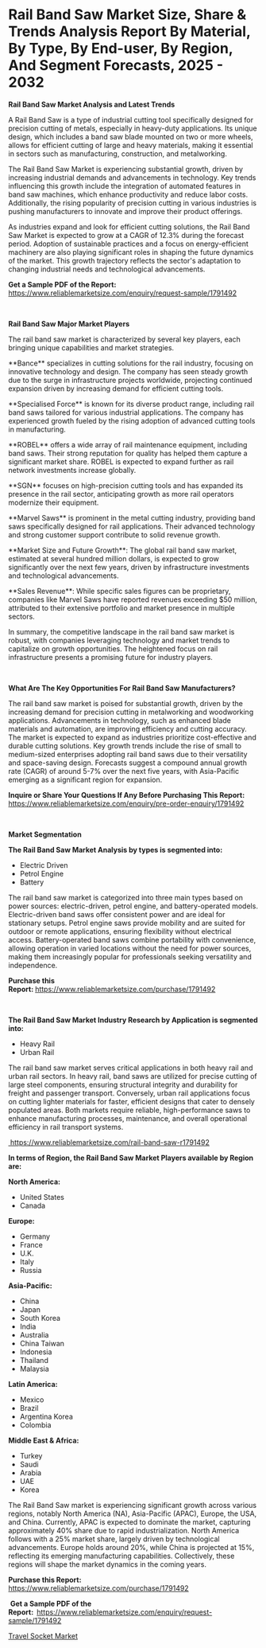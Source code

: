<p><h1>Rail Band Saw Market Size, Share & Trends Analysis Report By Material, By Type, By End-user, By Region, And Segment Forecasts, 2025 - 2032</h1></p><p><strong>Rail Band Saw Market Analysis and Latest Trends</strong></p>
<p><p>A Rail Band Saw is a type of industrial cutting tool specifically designed for precision cutting of metals, especially in heavy-duty applications. Its unique design, which includes a band saw blade mounted on two or more wheels, allows for efficient cutting of large and heavy materials, making it essential in sectors such as manufacturing, construction, and metalworking.</p><p>The Rail Band Saw Market is experiencing substantial growth, driven by increasing industrial demands and advancements in technology. Key trends influencing this growth include the integration of automated features in band saw machines, which enhance productivity and reduce labor costs. Additionally, the rising popularity of precision cutting in various industries is pushing manufacturers to innovate and improve their product offerings.</p><p>As industries expand and look for efficient cutting solutions, the Rail Band Saw Market is expected to grow at a CAGR of 12.3% during the forecast period. Adoption of sustainable practices and a focus on energy-efficient machinery are also playing significant roles in shaping the future dynamics of the market. This growth trajectory reflects the sector's adaptation to changing industrial needs and technological advancements.</p></p>
<p><strong>Get a Sample PDF of the Report:&nbsp;</strong> <a href="https://www.reliablemarketsize.com/enquiry/request-sample/1791492?utm_campaign=3016&utm_medium=2&utm_source=Github&utm_content=ia&utm_term=09042025&utm_id=rail-band-saw">https://www.reliablemarketsize.com/enquiry/request-sample/1791492</a></p>
<p>&nbsp;</p>
<p><strong>Rail Band Saw Major Market Players</strong></p>
<p><p>The rail band saw market is characterized by several key players, each bringing unique capabilities and market strategies. </p><p>**Bance** specializes in cutting solutions for the rail industry, focusing on innovative technology and design. The company has seen steady growth due to the surge in infrastructure projects worldwide, projecting continued expansion driven by increasing demand for efficient cutting tools.</p><p>**Specialised Force** is known for its diverse product range, including rail band saws tailored for various industrial applications. The company has experienced growth fueled by the rising adoption of advanced cutting tools in manufacturing. </p><p>**ROBEL** offers a wide array of rail maintenance equipment, including band saws. Their strong reputation for quality has helped them capture a significant market share. ROBEL is expected to expand further as rail network investments increase globally.</p><p>**SGN** focuses on high-precision cutting tools and has expanded its presence in the rail sector, anticipating growth as more rail operators modernize their equipment.</p><p>**Marvel Saws** is prominent in the metal cutting industry, providing band saws specifically designed for rail applications. Their advanced technology and strong customer support contribute to solid revenue growth.</p><p>**Market Size and Future Growth**: The global rail band saw market, estimated at several hundred million dollars, is expected to grow significantly over the next few years, driven by infrastructure investments and technological advancements. </p><p>**Sales Revenue**: While specific sales figures can be proprietary, companies like Marvel Saws have reported revenues exceeding $50 million, attributed to their extensive portfolio and market presence in multiple sectors.</p><p>In summary, the competitive landscape in the rail band saw market is robust, with companies leveraging technology and market trends to capitalize on growth opportunities. The heightened focus on rail infrastructure presents a promising future for industry players.</p></p>
<p>&nbsp;</p>
<p><strong>What Are The Key Opportunities For Rail Band Saw Manufacturers?</strong></p>
<p><p>The rail band saw market is poised for substantial growth, driven by the increasing demand for precision cutting in metalworking and woodworking applications. Advancements in technology, such as enhanced blade materials and automation, are improving efficiency and cutting accuracy. The market is expected to expand as industries prioritize cost-effective and durable cutting solutions. Key growth trends include the rise of small to medium-sized enterprises adopting rail band saws due to their versatility and space-saving design. Forecasts suggest a compound annual growth rate (CAGR) of around 5-7% over the next five years, with Asia-Pacific emerging as a significant region for expansion.</p></p>
<p><strong>Inquire or Share Your Questions If Any Before Purchasing This Report:</strong> <a href="https://www.reliablemarketsize.com/enquiry/pre-order-enquiry/1791492?utm_campaign=3016&utm_medium=2&utm_source=Github&utm_content=ia&utm_term=09042025&utm_id=rail-band-saw">https://www.reliablemarketsize.com/enquiry/pre-order-enquiry/1791492</a></p>
<p>&nbsp;</p>
<p><strong>Market Segmentation</strong></p>
<p><strong>The Rail Band Saw Market Analysis by types is segmented into:</strong></p>
<p><ul><li>Electric Driven</li><li>Petrol Engine</li><li>Battery</li></ul></p>
<p><p>The rail band saw market is categorized into three main types based on power sources: electric-driven, petrol engine, and battery-operated models. Electric-driven band saws offer consistent power and are ideal for stationary setups. Petrol engine saws provide mobility and are suited for outdoor or remote applications, ensuring flexibility without electrical access. Battery-operated band saws combine portability with convenience, allowing operation in varied locations without the need for power sources, making them increasingly popular for professionals seeking versatility and independence.</p></p>
<p><strong>Purchase this Report:&nbsp;</strong><a href="https://www.reliablemarketsize.com/purchase/1791492?utm_campaign=3016&utm_medium=2&utm_source=Github&utm_content=ia&utm_term=09042025&utm_id=rail-band-saw">https://www.reliablemarketsize.com/purchase/1791492</a></p>
<p>&nbsp;</p>
<p><strong>The Rail Band Saw Market Industry Research by Application is segmented into:</strong></p>
<p><ul><li>Heavy Rail</li><li>Urban Rail</li></ul></p>
<p><p>The rail band saw market serves critical applications in both heavy rail and urban rail sectors. In heavy rail, band saws are utilized for precise cutting of large steel components, ensuring structural integrity and durability for freight and passenger transport. Conversely, urban rail applications focus on cutting lighter materials for faster, efficient designs that cater to densely populated areas. Both markets require reliable, high-performance saws to enhance manufacturing processes, maintenance, and overall operational efficiency in rail transport systems.</p></p>
<p><a href="https://www.reliablemarketsize.com/rail-band-saw-r1791492?utm_campaign=3016&utm_medium=2&utm_source=Github&utm_content=ia&utm_term=09042025&utm_id=rail-band-saw">&nbsp;https://www.reliablemarketsize.com/rail-band-saw-r1791492</a></p>
<p><strong>In terms of Region, the Rail Band Saw Market Players available by Region are:</strong></p>
<p>
    <p> <strong> North America: </strong>
        <ul>
            <li>United States</li>
            <li>Canada</li>
        </ul>
        </p> 
    <p> <strong> Europe: </strong>
        <ul>
            <li>Germany</li>
            <li>France</li>
            <li>U.K.</li>
            <li>Italy</li>
            <li>Russia</li>
        </ul>
        </p> 
    <p> <strong> Asia-Pacific: </strong>
        <ul>
            <li>China</li>
            <li>Japan</li>
            <li>South Korea</li>
            <li>India</li>
            <li>Australia</li>
            <li>China Taiwan</li>
            <li>Indonesia</li>
            <li>Thailand</li>
            <li>Malaysia</li>
        </ul>
        </p> 
    <p> <strong> Latin America: </strong>
        <ul>
            <li>Mexico</li>
            <li>Brazil</li>
            <li>Argentina Korea</li>
            <li>Colombia</li>
        </ul>
        </p> 
    <p> <strong> Middle East & Africa: </strong>
        <ul>
            <li>Turkey</li>
            <li>Saudi</li>
            <li>Arabia</li>
            <li>UAE</li>
            <li>Korea</li>
        </ul>
    </p>
    </p>
<p><p>The Rail Band Saw market is experiencing significant growth across various regions, notably North America (NA), Asia-Pacific (APAC), Europe, the USA, and China. Currently, APAC is expected to dominate the market, capturing approximately 40% share due to rapid industrialization. North America follows with a 25% market share, largely driven by technological advancements. Europe holds around 20%, while China is projected at 15%, reflecting its emerging manufacturing capabilities. Collectively, these regions will shape the market dynamics in the coming years.</p></p>
<p><strong>Purchase this Report: </strong><a href="https://www.reliablemarketsize.com/purchase/1791492?utm_campaign=3016&utm_medium=2&utm_source=Github&utm_content=ia&utm_term=09042025&utm_id=rail-band-saw">https://www.reliablemarketsize.com/purchase/1791492</a></p>
<p>&nbsp;<strong>Get a Sample PDF of the Report:&nbsp;&nbsp;</strong><a href="https://www.reliablemarketsize.com/enquiry/request-sample/1791492?utm_campaign=3016&utm_medium=2&utm_source=Github&utm_content=ia&utm_term=09042025&utm_id=rail-band-saw">https://www.reliablemarketsize.com/enquiry/request-sample/1791492</a></p>
<p><strong></strong></p>
<p><p><a href="https://github.com/djembashote/Market-Research-Report-List-1/blob/main/travel-socket-market.md?utm_campaign=3016&utm_medium=2&utm_source=Github&utm_content=ia&utm_term=09042025&utm_id=rail-band-saw">Travel Socket Market</a></p></p>
